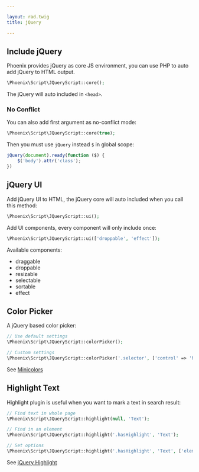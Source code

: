 ```yaml
---

layout: rad.twig
title: jQuery

---
```


## Include jQuery

Phoenix provides jQuery as core JS environment, you can use PHP to auto add jQuery to HTML output.

``` php
\Phoenix\Script\JQueryScript::core();
```

The jQuery will auto included in `<head>`.

### No Conflict

You can also add first argument as no-conflict mode:

``` php
\Phoenix\Script\JQueryScript::core(true);
```

Then you must use `jQuery` instead `$` in global scope:

```js
jQuery(document).ready(function ($) {
    $('body').attr('class');
})
```

## jQuery UI

Add jQuery UI to HTML, the jQuery core will auto included when you call this method:

``` php
\Phoenix\Script\JQueryScript::ui();
```

Add UI components, every component will only include once:

``` php
\Phoenix\Script\JQueryScript::ui(['droppable', 'effect']);
```

Available components:

- draggable
- droppable
- resizable
- selectable
- sortable
- effect

## Color Picker

A jQuery based color picker:

``` php
// Use default settings
\Phoenix\Script\JQueryScript::colorPicker();

// Custom settings
\Phoenix\Script\JQueryScript::colorPicker('.selector', ['control' => 'hue', 'position' => 'top']);
```

See [Minicolors](http://labs.abeautifulsite.net/jquery-minicolors/)

## Highlight Text

Highlight plugin is useful when you want to mark a text in search result:

``` php
// Find text in whole page
\Phoenix\Script\JQueryScript::highlight(null, 'Text');

// Find in an element
\Phoenix\Script\JQueryScript::highlight('.hasHighlight', 'Text');

// Set options
\Phoenix\Script\JQueryScript::highlight('.hasHighlight', 'Text', ['element' => 'em', 'className' => 'my-highlight']);
```

See [jQuery Highlight](http://bartaz.github.io/sandbox.js/jquery.highlight.html)
